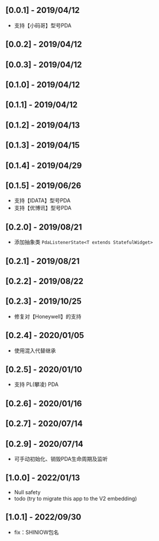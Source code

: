 ## [0.0.1] - 2019/04/12
- 支持【小码哥】型号PDA
## [0.0.2] - 2019/04/12
## [0.0.3] - 2019/04/12
## [0.1.0] - 2019/04/12
## [0.1.1] - 2019/04/12
## [0.1.2] - 2019/04/13
## [0.1.3] - 2019/04/15
## [0.1.4] - 2019/04/29
## [0.1.5] - 2019/06/26
- 支持【IDATA】型号PDA
- 支持【优博讯】型号PDA
## [0.2.0] - 2019/08/21
- 添加抽象类 `PdaListenerState<T extends StatefulWidget>`
## [0.2.1] - 2019/08/21
## [0.2.2] - 2019/08/22
## [0.2.3] - 2019/10/25
- 修复对【Honeywell】的支持
## [0.2.4] - 2020/01/05
- 使用混入代替继承
## [0.2.5] - 2020/01/10
- 支持 PL(攀凌) PDA
## [0.2.6] - 2020/01/16
## [0.2.7] - 2020/07/14
## [0.2.9] - 2020/07/14
- 可手动初始化、销毁PDA生命周期及监听
## [1.0.0] - 2022/01/13
- Null safety
- todo (try to migrate this app to the V2 embedding)
## [1.0.1] - 2022/09/30
- fix：SHINIOW包名